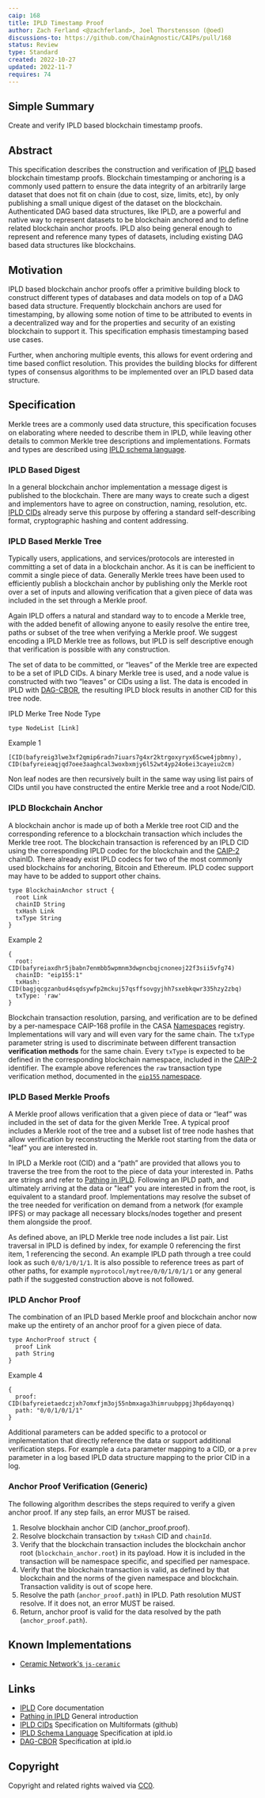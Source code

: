 ```yaml
---
caip: 168
title: IPLD Timestamp Proof
author: Zach Ferland <@zachferland>, Joel Thorstensson (@oed)
discussions-to: https://github.com/ChainAgnostic/CAIPs/pull/168
status: Review
type: Standard
created: 2022-10-27
updated: 2022-11-7
requires: 74
---
```


## Simple Summary 

Create and verify IPLD based blockchain timestamp proofs. 

## Abstract

This specification describes the construction and verification of
[IPLD](https://ipld.io/) based blockchain timestamp proofs. Blockchain
timestamping or anchoring is a commonly used pattern to ensure the data
integrity of an arbitrarily large dataset that does not fit on chain (due to
cost, size, limits, etc), by only publishing a small unique digest of the
dataset on the blockchain. Authenticated DAG based data structures, like IPLD,
are a powerful and native way to represent datasets to be blockchain anchored
and to define related blockchain anchor proofs. IPLD also being general enough
to represent and reference many types of datasets, including existing DAG based
data structures like blockchains. 

## Motivation

IPLD based blockchain anchor proofs offer a primitive building block to
construct different types of databases and data models on top of a DAG based
data structure. Frequently blockchain anchors are used for timestamping, by
allowing some notion of time to be attributed to events in a decentralized way
and for the properties and security of an existing blockchain to support it.
This specification emphasis timestamping based use cases.

Further, when anchoring multiple events, this allows for event ordering and time
based conflict resolution. This provides the building blocks for different types
of consensus algorithms to be implemented over an IPLD based data structure.

## Specification

Merkle trees are a commonly used data structure, this specification focuses on
elaborating where needed to describe them in IPLD, while leaving other details
to common Merkle tree descriptions and implementations. Formats and types are
described using [IPLD schema language](https://ipld.io/docs/schemas/).

### IPLD Based Digest

In a general blockchain anchor implementation a message digest is published to
the blockchain. There are many ways to create such a digest and implementors
have to agree on construction, naming, resolution, etc. [IPLD
CIDs](https://github.com/multiformats/cid) already serve this purpose by
offering a standard self-describing format, cryptographic hashing and content
addressing. 

### IPLD Based Merkle Tree

Typically users, applications, and services/protocols are interested in
committing a set of data in a blockchain anchor. As it is can be inefficient to
commit a single piece of data. Generally Merkle trees have been used to
efficiently publish a blockchain anchor by publishing only the Merkle root over
a set of inputs and allowing verification that a given piece of data was
included in the set through a Merkle proof. 

Again IPLD offers a natural and standard way to to encode a Merkle tree, with
the added benefit of allowing anyone to easily resolve the entire tree, paths or
subset of the tree when verifying a Merkle proof. We suggest encoding a IPLD
Merkle tree as follows, but IPLD is self descriptive enough that verification is
possible with any construction. 

The set of data to be committed, or “leaves” of the Merkle tree are expected to
be a set of IPLD CIDs. A binary Merkle tree is used, and a node value is
constructed with two “leaves” or CIDs using a list. The data is encoded in IPLD
with [DAG-CBOR](https://ipld.io/specs/codecs/dag-cbor/spec/), the resulting IPLD
block results in another CID for this tree node. 

IPLD Merke Tree Node Type

```tsx
type NodeList [Link]
```

Example 1

```tsx
[CID(bafyreig3lwe3xf2qmip6radn7iuars7g4xr2ktrgoxyryx65cwe4jpbmny), CID(bafyreieaqjqd7oee3aaghcal3woxbxmjy6l52wt4yp24o6ei3cayeiu2cm)
```

Non leaf nodes are then recursively built in the same way using list pairs of
CIDs until you have constructed the entire Merkle tree and a root Node/CID. 

### IPLD Blockchain Anchor

A blockchain anchor is made up of both a Merkle tree root CID and the
corresponding reference to a blockchain transaction which includes the Merkle
tree root. The blockchain transaction is referenced by an IPLD CID using the
corresponding IPLD codec for the blockchain and the [CAIP-2][] chainID. There
already exist IPLD codecs for two of the most commonly used blockchains for
anchoring, Bitcoin and Ethereum. IPLD codec support may have to be added to
support other chains. 

```tsx
type BlockchainAnchor struct {
  root Link
  chainID String 
  txHash Link
  txType String
}
```

Example 2
```tsx
{
  root: CID(bafyreiaxdhr5jbabn7enmbb5wpmnm3dwpncbqjcnoneoj22f3sii5vfg74)
  chainID: "eip155:1"
  txHash: CID(bagjqcgzanbud4sqdsywfp2mckuj57qsffsovgyjhh7sxebkqwr335hzy2zbq)
  txType: 'raw'
}
```

Blockchain transaction resolution, parsing, and verification are to be defined
by a per-namespace CAIP-168 profile in the CASA [Namespaces][] registry.
Implementations will vary and will even vary for the same chain. The `txType`
parameter string is used to discriminate between different transaction
**verification methods** for the same chain. Every `txType` is expected to be
defined in the corresponding blockchain namespace, included in the [CAIP-2][]
identifier. The example above references the `raw` transaction type verification
method, documented in the [`eip155` namespace][]. 

### IPLD Based Merkle Proofs

A Merkle proof allows verification that a given piece of data or “leaf” was
included in the set of data for the given Merkle Tree. A  typical proof includes
a Merkle root of the tree and a subset list of tree node hashes that allow
verification by reconstructing the Merkle root starting from the data or "leaf"
you are interested in.

In IPLD a Merkle root (CID) and a “path” are provided that allows you to
traverse the tree from the root to the piece of data your interested in. Paths
are strings and refer to [Pathing in
IPLD](https://ipld.io/docs/data-model/pathing/). Following an IPLD path, and
ultimately arriving at the data or "leaf" you are interested in from the root,
is equivalent to a standard proof. Implementations may resolve the subset of the
tree needed for verification on demand from a network (for example IPFS) or may
package all necessary blocks/nodes together and present them alongside the
proof. 

As defined above, an IPLD Merkle tree node includes a list pair. List traversal
in IPLD is defined by index, for example 0 referencing the first item, 1
referencing the second. An example IPLD path through a tree could look as such
`0/0/1/0/1/1`. It is also possible to reference trees as part of other paths,
for example `myprotocol/mytree/0/0/1/0/1/1` or any general path if the suggested
construction above is not followed. 

### IPLD Anchor Proof

The combination of an IPLD based Merkle proof and blockchain anchor now make up
the entirety of an anchor proof for a given piece of data. 

```tsx
type AnchorProof struct {
  proof Link
  path String 
}
```

Example 4
```tsx
{
  proof: CID(bafyreietaedczjxh7omxfjm3oj55nbmxaga3himruubppgj3hp6dayonqq)
  path: "0/0/1/0/1/1"
}
```

Additional parameters can be added specific to a protocol or implementation that
directly reference the data or support additional verification steps. For
example a `data` parameter mapping to a CID, or a `prev` parameter in a log
based IPLD data structure mapping to the prior CID in a log. 

### Anchor Proof Verification (Generic)

The following algorithm describes the steps required to verify a given anchor
proof. If any step fails, an error MUST be raised. 

1) Resolve blockhain anchor CID (anchor_proof.proof).
2) Resolve blockchain transaction by `txHash` CID and `chainId`.
3) Verify that the blockchain transaction includes the blockchain anchor root
   (`blockchain_anchor.root`) in its payload. How it is included in the
   transaction will be namespace specific, and specified per namespace.
4) Verify that the blockchain transaction is valid, as defined by that
   blockchain and the norms of the given namespace and blockchain. Transaction
   validity is out of scope here. 
5) Resolve the path (`anchor_proof.path`) in IPLD. Path resolution MUST resolve.
   If it does not, an error MUST be raised. 
6) Return, anchor proof is valid for the data resolved by the path (`anchor_proof.path`).

## Known Implementations

- [Ceramic Network's
  `js-ceramic`](https://github.com/ceramicnetwork/js-ceramic/blob/develop/packages/core/src/anchor/ethereum/ethereum-anchor-validator.ts)

## Links
- [IPLD][] Core documentation
- [Pathing in IPLD][] General introduction
- [IPLD CIDs][] Specification on Multiformats (github)
- [IPLD Schema Language][] Specification at ipld.io
- [DAG-CBOR][] Specification at ipld.io

[CAIP-2]: https://chainagnostic.org/CAIPs/CAIP-2
[Namespaces]: https://namespaces.chainAgnostic.org/
[`eip155` namespace]: https://namespaces.chainAgnostic.org/eip155/caip168
[IPLD]: https://ipld.io/
[IPLD CIDs]: https://github.com/multiformats/cid
[IPLD schema language]: https://ipld.io/docs/schemas/
[dag-cbor]: https://ipld.io/specs/codecs/dag-cbor/spec/
[Pathing in IPLD]: https://ipld.io/docs/data-model/pathing/

## Copyright
Copyright and related rights waived via [CC0](https://creativecommons.org/publicdomain/zero/1.0/).

